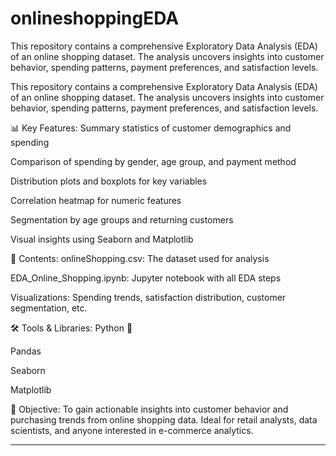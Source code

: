 # onlineshoppingEDA
This repository contains a comprehensive Exploratory Data Analysis (EDA) of an online shopping dataset. The analysis uncovers insights into customer behavior, spending patterns, payment preferences, and satisfaction levels.



This repository contains a comprehensive Exploratory Data Analysis (EDA) of an online shopping dataset. The analysis uncovers insights into customer behavior, spending patterns, payment preferences, and satisfaction levels.

📊 Key Features:
Summary statistics of customer demographics and spending

Comparison of spending by gender, age group, and payment method

Distribution plots and boxplots for key variables

Correlation heatmap for numeric features

Segmentation by age groups and returning customers

Visual insights using Seaborn and Matplotlib

📁 Contents:
onlineShopping.csv: The dataset used for analysis

EDA_Online_Shopping.ipynb: Jupyter notebook with all EDA steps

Visualizations: Spending trends, satisfaction distribution, customer segmentation, etc.

🛠️ Tools & Libraries:
Python 🐍

Pandas

Seaborn

Matplotlib

📌 Objective:
To gain actionable insights into customer behavior and purchasing trends from online shopping data. Ideal for retail analysts, data scientists, and anyone interested in e-commerce analytics.

****
